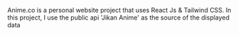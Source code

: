 Anime.co is a personal website project that uses React Js & Tailwind CSS. In this project, I use the public api 'Jikan Anime' as the source of the displayed data
